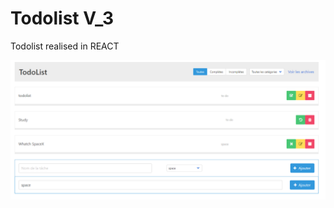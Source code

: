 # Todolist V_3

Todolist realised in REACT 

![screen](https://github.com/REMY-Valentin/Todolist_v3/blob/main/screen.PNG "screen")